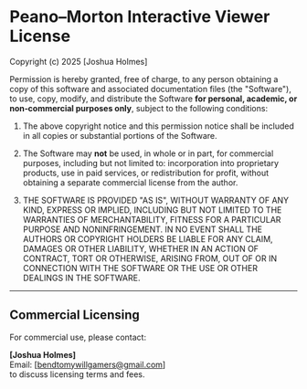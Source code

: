 <!-- ============================================================
#  Peano–Morton Interactive Viewer (Holmes Curve Visualization)
#  Copyright (c) 2025 Joshua Holmes
#  All rights reserved.
#
#  License:
#    - Free for personal, educational, and research use.
#    - Commercial use requires an explicit license agreement.
#
#  Description:
#    Interactive Python tool for exploring Peano–Morton interleaving
#    and the Holmes Curve, a ternary skewed space-filling traversal.
#
#  Author: Joshua Holmes
#  Repository: https://github.com/sleepyprogrammer1012/Peano-Morton-Interactive-Viewer-Holmes-Curve
-->
# Peano–Morton Interactive Viewer License

Copyright (c) 2025 [Joshua Holmes]

Permission is hereby granted, free of charge, to any person obtaining a copy
of this software and associated documentation files (the "Software"), to use,
copy, modify, and distribute the Software **for personal, academic, or
non‑commercial purposes only**, subject to the following conditions:

1. The above copyright notice and this permission notice shall be included in
   all copies or substantial portions of the Software.

2. The Software may **not** be used, in whole or in part, for commercial
   purposes, including but not limited to: incorporation into proprietary
   products, use in paid services, or redistribution for profit, without
   obtaining a separate commercial license from the author.

3. THE SOFTWARE IS PROVIDED "AS IS", WITHOUT WARRANTY OF ANY KIND, EXPRESS OR
   IMPLIED, INCLUDING BUT NOT LIMITED TO THE WARRANTIES OF MERCHANTABILITY,
   FITNESS FOR A PARTICULAR PURPOSE AND NONINFRINGEMENT. IN NO EVENT SHALL THE
   AUTHORS OR COPYRIGHT HOLDERS BE LIABLE FOR ANY CLAIM, DAMAGES OR OTHER
   LIABILITY, WHETHER IN AN ACTION OF CONTRACT, TORT OR OTHERWISE, ARISING
   FROM, OUT OF OR IN CONNECTION WITH THE SOFTWARE OR THE USE OR OTHER
   DEALINGS IN THE SOFTWARE.

---

## Commercial Licensing

For commercial use, please contact:

**[Joshua Holmes]**  
Email: [bendtomywillgamers@gmail.com]  
to discuss licensing terms and fees.
